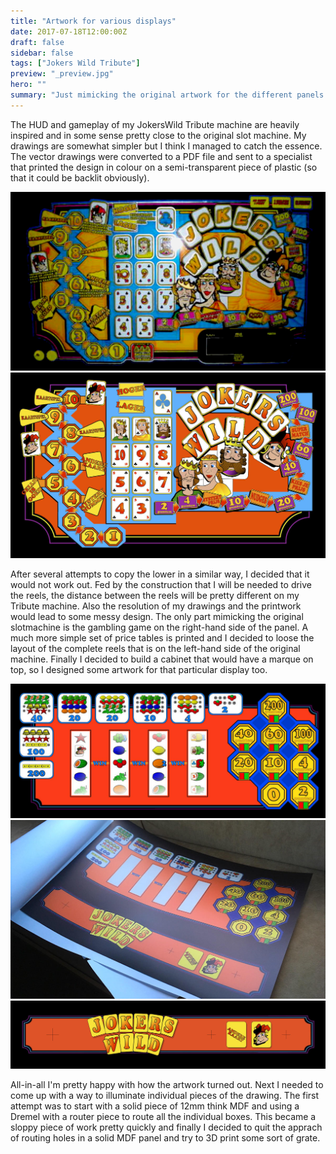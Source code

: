 ```yaml
---
title: "Artwork for various displays"
date: 2017-07-18T12:00:00Z
draft: false
sidebar: false
tags: ["Jokers Wild Tribute"]
preview: "_preview.jpg"
hero: ""
summary: "Just mimicking the original artwork for the different panels is good enough, but still a challenging job."
---
```


The HUD and gameplay of my JokersWild Tribute machine are heavily inspired and in some sense pretty close to the original slot machine. My drawings are somewhat simpler but I think I managed to catch the essence. The vector drawings were converted to a PDF file and sent to a specialist that printed the design in colour on a semi-transparent piece of plastic (so that it could be backlit obviously).

![HUD of the original JokersWild slot machine](../fun-project-taking-shape/_preview.jpg)
![HUD of my JokersWild Tribute slot machine](hud.jpg)

After several attempts to copy the lower in a similar way, I decided that it would not work out. Fed by the construction that I will be needed to drive the reels, the distance between the reels will be pretty different on my Tribute machine. Also the resolution of my drawings and the printwork would lead to some messy design. The only part mimicking the original slotmachine is the gambling game on the right-hand side of the panel. A much more simple set of price tables is printed and I decided to loose the layout of the complete reels that is on the left-hand side of the original machine. Finally I decided to build a cabinet that would have a marque on top, so I designed some artwork for that particular display too.

![The final design for the desk panel with openings for the reels, gambling lights and a price table on top](panel.jpg)
![Admiring the designs after they have been printed on semi-transparent plastic sheet](print.jpg)
![Artwork for the maquee that will be on top of a (yet to be designed) cabinet](marquee.jpg)

All-in-all I'm pretty happy with how the artwork turned out. Next I needed to come up with a way to illuminate individual pieces of the drawing. The first attempt was to start with a solid piece of 12mm think MDF and using a Dremel with a router piece to route all the individual boxes. This became a sloppy piece of work pretty quickly and finally I decided to quit the apprach of routing holes in a solid MDF panel and try to 3D print some sort of grate.
